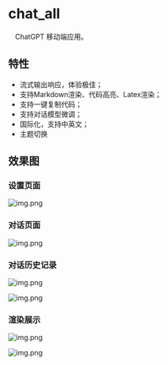 # chat_all

&emsp;ChatGPT 移动端应用。

## 特性

- 流式输出响应，体验极佳；
- 支持Markdown渲染、代码高亮、Latex渲染；
- 支持一键复制代码；
- 支持对话模型微调；
- 国际化，支持中英文；
- 主题切换

## 效果图

### 设置页面

![img.png](doc/images/1.png)

### 对话页面

![img.png](doc/images/2.png)

### 对话历史记录

![img.png](doc/images/3.png)

![img.png](doc/images/4.png)

### 渲染展示

![img.png](doc/images/5.png)

![img.png](doc/images/6.png)


